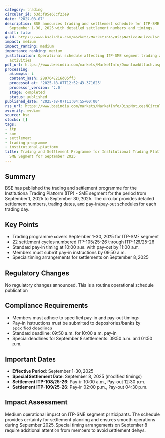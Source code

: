 ```yaml
---
category: trading
circular_id: b3d3f85e61cf23e9
date: '2025-08-07'
description: BSE announces trading and settlement schedule for ITP-SME segment from
  September 1-30, 2025 with detailed settlement numbers and timings.
draft: false
guid: https://www.bseindia.com/markets/MarketInfo/DispNoticesNCirculars.aspx?Noticeid={FA1C9D09-CD5B-4E09-B729-65A1A6A013E3}&noticeno=20250807-16&dt=08/07/2025&icount=16&totcount=37&flag=0
impact: medium
impact_ranking: medium
importance_ranking: medium
justification: Operational schedule affecting ITP-SME segment trading and settlement
  activities
pdf_url: https://www.bseindia.com/markets/MarketInfo/DownloadAttach.aspx?id=20250807-16&attachedId=
processing:
  attempts: 1
  content_hash: 2897642216d05ff3
  processed_at: '2025-08-07T12:52:43.371625'
  processor_version: '2.0'
  stage: completed
  status: published
published_date: '2025-08-07T11:04:55+00:00'
rss_url: https://www.bseindia.com/markets/MarketInfo/DispNoticesNCirculars.aspx?Noticeid={FA1C9D09-CD5B-4E09-B729-65A1A6A013E3}&noticeno=20250807-16&dt=08/07/2025&icount=16&totcount=37&flag=0
severity: medium
source: bse
stocks: []
tags:
- itp
- sme
- settlement
- trading-programme
- institutional-platform
title: Trading and Settlement Programme for Institutional Trading Platform (ITP) -
  SME Segment for September 2025
---
```


## Summary

BSE has published the trading and settlement programme for the Institutional Trading Platform (ITP) - SME segment for the period from September 1, 2025 to September 30, 2025. The circular provides detailed settlement numbers, trading dates, and pay-in/pay-out schedules for each trading day.

## Key Points

- Trading programme covers September 1-30, 2025 for ITP-SME segment
- 22 settlement cycles numbered ITP-105/25-26 through ITP-126/25-26
- Standard pay-in timing at 10:00 a.m. with pay-out by 11:00 a.m.
- Members must submit pay-in instructions by 09:50 a.m.
- Special timing arrangements for settlements on September 8, 2025

## Regulatory Changes

No regulatory changes announced. This is a routine operational schedule publication.

## Compliance Requirements

- Members must adhere to specified pay-in and pay-out timings
- Pay-in instructions must be submitted to depositories/banks by specified deadlines
- Standard deadline: 09:50 a.m. for 10:00 a.m. pay-in
- Special deadlines for September 8 settlements: 09:50 a.m. and 01:50 p.m.

## Important Dates

- **Effective Period**: September 1-30, 2025
- **Special Settlement Date**: September 8, 2025 (modified timings)
- **Settlement ITP-108/25-26**: Pay-in 10:00 a.m., Pay-out 12:30 p.m.
- **Settlement ITP-109/25-26**: Pay-in 02:00 p.m., Pay-out 04:30 p.m.

## Impact Assessment

Medium operational impact on ITP-SME segment participants. The schedule provides certainty for settlement planning and ensures smooth operations during September 2025. Special timing arrangements on September 8 require additional attention from members to avoid settlement delays.